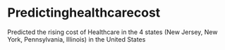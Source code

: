 # Predictinghealthcarecost
Predicted the rising cost of Healthcare in the 4 states (New Jersey, New York, Pennsylvania, Illinois) in the United States
